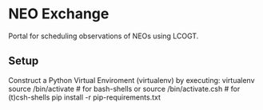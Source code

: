 NEO Exchange
===========

Portal for scheduling observations of NEOs using LCOGT.

Setup
-----

Construct a Python Virtual Enviroment (virtualenv) by executing:
virtualenv <path to virtualenv>
source <path to virtualenv>/bin/activate # for bash-shells
or
source <path to virtualenv>/bin/activate.csh # for (t)csh-shells
pip install -r pip-requirements.txt


